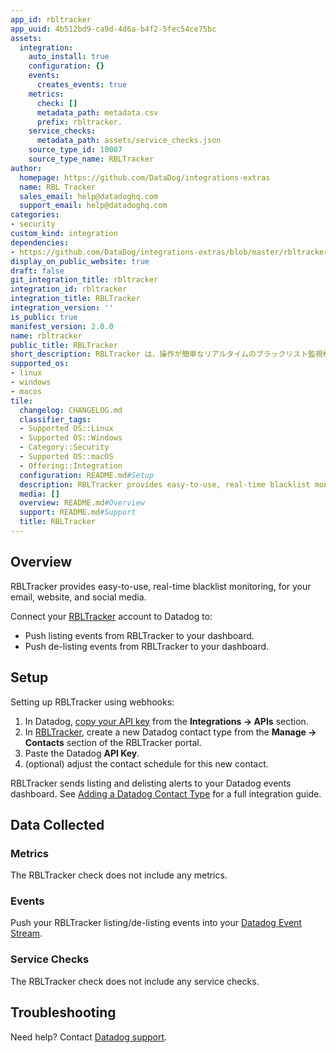 ```yaml
---
app_id: rbltracker
app_uuid: 4b512bd9-ca9d-4d6a-b4f2-5fec54ce75bc
assets:
  integration:
    auto_install: true
    configuration: {}
    events:
      creates_events: true
    metrics:
      check: []
      metadata_path: metadata.csv
      prefix: rbltracker.
    service_checks:
      metadata_path: assets/service_checks.json
    source_type_id: 10007
    source_type_name: RBLTracker
author:
  homepage: https://github.com/DataDog/integrations-extras
  name: RBL Tracker
  sales_email: help@datadoghq.com
  support_email: help@datadoghq.com
categories:
- security
custom_kind: integration
dependencies:
- https://github.com/DataDog/integrations-extras/blob/master/rbltracker/README.md
display_on_public_website: true
draft: false
git_integration_title: rbltracker
integration_id: rbltracker
integration_title: RBLTracker
integration_version: ''
is_public: true
manifest_version: 2.0.0
name: rbltracker
public_title: RBLTracker
short_description: RBLTracker は、操作が簡単なリアルタイムのブラックリスト監視機能を提供します。
supported_os:
- linux
- windows
- macos
tile:
  changelog: CHANGELOG.md
  classifier_tags:
  - Supported OS::Linux
  - Supported OS::Windows
  - Category::Security
  - Supported OS::macOS
  - Offering::Integration
  configuration: README.md#Setup
  description: RBLTracker provides easy-to-use, real-time blacklist monitoring.
  media: []
  overview: README.md#Overview
  support: README.md#Support
  title: RBLTracker
---
```


<!--  SOURCED FROM https://github.com/DataDog/integrations-extras -->
## Overview

RBLTracker provides easy-to-use, real-time blacklist monitoring, for your email, website, and social media.

Connect your [RBLTracker][1] account to Datadog to:

- Push listing events from RBLTracker to your dashboard.
- Push de-listing events from RBLTracker to your dashboard.

## Setup

Setting up RBLTracker using webhooks:

1. In Datadog, [copy your API key][2] from the **Integrations -> APIs** section.
2. In [RBLTracker][1], create a new Datadog contact type from the **Manage -> Contacts** section of the RBLTracker portal.
3. Paste the Datadog **API Key**.
4. (optional) adjust the contact schedule for this new contact.

RBLTracker sends listing and delisting alerts to your Datadog events dashboard. See [Adding a Datadog Contact Type][3] for a full integration guide.

## Data Collected

### Metrics

The RBLTracker check does not include any metrics.

### Events

Push your RBLTracker listing/de-listing events into your [Datadog Event Stream][4].

### Service Checks

The RBLTracker check does not include any service checks.

## Troubleshooting

Need help? Contact [Datadog support][5].

[1]: https://rbltracker.com
[2]: https://app.datadoghq.com/organization-settings/api-keys
[3]: https://rbltracker.com/docs/adding-a-datadog-contact-type
[4]: https://docs.datadoghq.com/ja/events/
[5]: https://docs.datadoghq.com/ja/help/